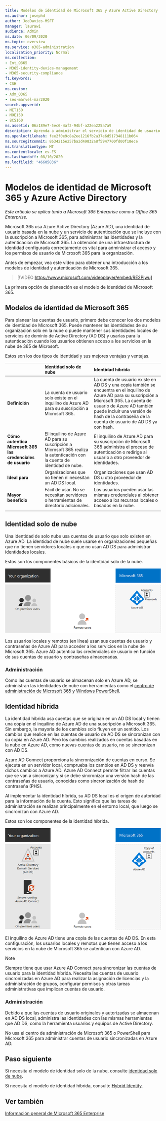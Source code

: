 ```yaml
---
title: Modelos de identidad de Microsoft 365 y Azure Active Directory
ms.author: josephd
author: JoeDavies-MSFT
manager: laurawi
audience: Admin
ms.date: 06/09/2020
ms.topic: overview
ms.service: o365-administration
localization_priority: Normal
ms.collection:
- Ent_O365
- M365-identity-device-management
- M365-security-compliance
f1.keywords:
- CSH
ms.custom:
- Adm_O365
- seo-marvel-mar2020
search.appverid:
- MET150
- MOE150
- BCS160
ms.assetid: 06a189e7-5ec6-4af2-94bf-a22ea225a7a9
description: Aprenda a administrar el servicio de identidad de usuario de Azure AD en Microsoft 365 usando modelos de identidad híbrido o solo de nube.
ms.openlocfilehash: fee2f0e9c8a2ee1216fb2a37e6d517348111b064
ms.sourcegitcommit: 8634215e257ba2d49832a8f5947700fd00f18ece
ms.translationtype: MT
ms.contentlocale: es-ES
ms.lasthandoff: 08/10/2020
ms.locfileid: "46605836"
---
```

# <a name="microsoft-365-identity-models-and-azure-active-directory"></a>Modelos de identidad de Microsoft 365 y Azure Active Directory

*Este artículo se aplica tanto a Microsoft 365 Enterprise como a Office 365 Enterprise.*

Microsoft 365 usa Azure Active Directory (Azure AD), una identidad de usuario basada en la nube y un servicio de autenticación que se incluye con la suscripción a Microsoft 365, para administrar las identidades y la autenticación de Microsoft 365. La obtención de una infraestructura de identidad configurada correctamente es vital para administrar el acceso y los permisos de usuario de Microsoft 365 para la organización.

Antes de empezar, vea este vídeo para obtener una introducción a los modelos de identidad y autenticación de Microsoft 365.

> [!VIDEO https://www.microsoft.com/videoplayer/embed/RE2Pjwu]

La primera opción de planeación es el modelo de identidad de Microsoft 365.

## <a name="microsoft-365-identity-models"></a>Modelos de identidad de Microsoft 365

Para planear las cuentas de usuario, primero debe conocer los dos modelos de identidad de Microsoft 365. Puede mantener las identidades de su organización solo en la nube o puede mantener sus identidades locales de servicios de dominio de Active Directory (AD DS) y usarlas para la autenticación cuando los usuarios obtienen acceso a los servicios en la nube de 365 de Microsoft.  

Estos son los dos tipos de identidad y sus mejores ventajas y ventajas.

| | Identidad solo de nube | Identidad híbrida |
|:-------|:-----|:-----|
| **Definición** | La cuenta de usuario solo existe en el inquilino de Azure AD para su suscripción a Microsoft 365. | La cuenta de usuario existe en AD DS y una copia también se encuentra en el inquilino de Azure AD para su suscripción a Microsoft 365. La cuenta de usuario de Azure AD también puede incluir una versión de hash de la contraseña de la cuenta de usuario de AD DS ya con hash. |
| **Cómo autentica Microsoft 365 las credenciales de usuario** | El inquilino de Azure AD para su suscripción a Microsoft 365 realiza la autenticación con la cuenta de identidad de nube. | El inquilino de Azure AD para su suscripción de Microsoft 365 administra el proceso de autenticación o redirige al usuario a otro proveedor de identidades. |
| **Ideal para** | Organizaciones que no tienen ni necesitan un AD DS local. | Organizaciones que usan AD DS u otro proveedor de identidades. |
| **Mayor beneficio** | Fácil de usar. No se necesitan servidores o herramientas de directorio adicionales. | Los usuarios pueden usar las mismas credenciales al obtener acceso a los recursos locales o basados en la nube. |
||||

## <a name="cloud-only-identity"></a>Identidad solo de nube

Una identidad de solo nube usa cuentas de usuario que solo existen en Azure AD. La identidad de nube suele usarse en organizaciones pequeñas que no tienen servidores locales o que no usan AD DS para administrar identidades locales. 

Estos son los componentes básicos de la identidad solo de la nube.
 
![Componentes básicos de identidad solo en la nube](./media/about-office-365-identity/cloud-only-identity.png)

Los usuarios locales y remotos (en línea) usan sus cuentas de usuario y contraseñas de Azure AD para acceder a los servicios en la nube de Microsoft 365. Azure AD autentica las credenciales de usuario en función de sus cuentas de usuario y contraseñas almacenadas.

### <a name="administration"></a>Administración
Como las cuentas de usuario se almacenan solo en Azure AD, se administran las identidades de nube con herramientas como el [centro de administración de Microsoft 365](https://admin.microsoft.com) y [Windows PowerShell](https://docs.microsoft.com/office365/enterprise/powershell/manage-user-accounts-and-licenses-with-office-365-powershell). 

## <a name="hybrid-identity"></a>Identidad híbrida

La identidad híbrida usa cuentas que se originan en un AD DS local y tienen una copia en el inquilino de Azure AD de una suscripción a Microsoft 365. Sin embargo, la mayoría de los cambios solo fluyen en un sentido. Los cambios que realice en las cuentas de usuario de AD DS se sincronizan con su copia en Azure AD. Pero los cambios realizados en cuentas basadas en la nube en Azure AD, como nuevas cuentas de usuario, no se sincronizan con AD DS.

Azure AD Connect proporciona la sincronización de cuentas en curso. Se ejecuta en un servidor local, comprueba los cambios en AD DS y reenvía dichos cambios a Azure AD. Azure AD Connect permite filtrar las cuentas que se van a sincronizar y si se debe sincronizar una versión hash de las contraseñas de usuario, conocidas como sincronización de hash de contraseña (PHS).

Al implementar la identidad híbrida, su AD DS local es el origen de autoridad para la información de la cuenta. Esto significa que las tareas de administración se realizan principalmente en el entorno local, que luego se sincronizan con Azure AD. 

Estos son los componentes de la identidad híbrida.

![Componentes de la identidad híbrida](./media/about-office-365-identity/hybrid-identity.png)

El inquilino de Azure AD tiene una copia de las cuentas de AD DS. En esta configuración, los usuarios locales y remotos que tienen acceso a los servicios en la nube de Microsoft 365 se autentican con Azure AD.

>[!Note]
>Siempre tiene que usar Azure AD Connect para sincronizar las cuentas de usuario para la identidad híbrida. Necesita las cuentas de usuario sincronizadas en Azure AD para realizar la asignación de licencias y la administración de grupos, configurar permisos y otras tareas administrativas que implican cuentas de usuario.
>

### <a name="administration"></a>Administración

Debido a que las cuentas de usuario originales y autorizadas se almacenan en AD DS local, administra las identidades con las mismas herramientas que AD DS, como la herramienta usuarios y equipos de Active Directory. 

No usa el centro de administración de Microsoft 365 o PowerShell para Microsoft 365 para administrar cuentas de usuario sincronizadas en Azure AD.

## <a name="next-step"></a>Paso siguiente

Si necesita el modelo de identidad solo de la nube, consulte [identidad solo de nube](cloud-only-identities.md).

Si necesita el modelo de identidad híbrida, consulte [Hybrid Identity](plan-for-directory-synchronization.md).


## <a name="see-also"></a>Ver también

[Información general de Microsoft 365 Enterprise](https://docs.microsoft.com/microsoft-365/enterprise/microsoft-365-overview)
